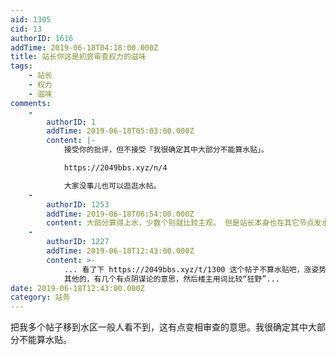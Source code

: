 ```yaml
---
aid: 1305
cid: 13
authorID: 1616
addTime: 2019-06-18T04:18:00.000Z
title: 站长你这是初尝审查权力的滋味
tags:
    - 站长
    - 权力
    - 滋味
comments:
    -
        authorID: 1
        addTime: 2019-06-18T05:03:00.000Z
        content: |-
            接受你的批评，但不接受「我很确定其中大部分不能算水贴」。

            https://2049bbs.xyz/n/4

            大家没事儿也可以逛逛水帖。
    -
        authorID: 1253
        addTime: 2019-06-18T06:54:00.000Z
        content: 大部分算得上水，少数个别就比较主观。 但是站长本身也在其它节点发水贴。。。
    -
        authorID: 1227
        addTime: 2019-06-18T12:43:00.000Z
        content: >-
            ... 看了下 https://2049bbs.xyz/t/1300 这个帖子不算水贴吧，涨姿势。
            其他的，有几个有点阴谋论的意思，然后楼主用词比较“狂野”...
date: 2019-06-18T12:43:00.000Z
category: 站务
---
```


把我多个帖子移到水区一般人看不到，这有点变相审查的意思。我很确定其中大部分不能算水贴。
